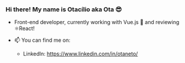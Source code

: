 ### Hi there! My name is Otacílio aka Ota 😎

- Front-end developer, currently working with Vue.js 💚 and reviewing ⚛React!

- 📫 You can find me on:
  - LinkedIn: https://www.linkedin.com/in/otaneto/

